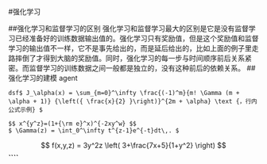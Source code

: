 #强化学习

##强化学习和监督学习的区别
    强化学习和监督学习最大的区别是它是没有监督学习已经准备好的训练数据输出值的。强化学习只有奖励值，但是这个奖励值和监督学习的输出值不一样，它不是事先给出的，而是延后给出的，比如上面的例子里走路摔倒了才得到大脑的奖励值。同时，强化学习的每一步与时间顺序前后关系紧密。而监督学习的训练数据之间一般都是独立的，没有这种前后的依赖关系。
##强化学习的建模
    agent
```
dsf$ J_\alpha(x) = \sum_{m=0}^\infty \frac{(-1)^m}{m! \Gamma (m + \alpha + 1)} {\left({ \frac{x}{2} }\right)}^{2m + \alpha} \text {，行内公式示例} $

$$ x^{y^z}=(1+{\rm e}^x)^{-2xy^w} $$
$ \Gamma(z) = \int_0^\infty t^{z-1}e^{-t}dt\,. $
```
$$ f(x,y,z) = 3y^2z \left( 3+\frac{7x+5}{1+y^2} \right) $$
__**````**__